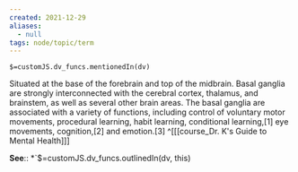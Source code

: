 ```yaml
---
created: 2021-12-29 
aliases:
  - null
tags: node/topic/term
---
```

`$=customJS.dv_funcs.mentionedIn(dv)`

Situated at the base of the forebrain and top of the midbrain. Basal ganglia are strongly interconnected with the cerebral cortex, thalamus, and brainstem, as well as several other brain areas. The basal ganglia are associated with a variety of functions, including control of voluntary motor movements, procedural learning, habit learning, conditional learning,\[1\] eye movements, cognition,\[2\] and emotion.\[3\]
 ^[[[course_Dr. K's Guide to Mental Health]]]

**See**::
*`$=customJS.dv_funcs.outlinedIn(dv, this)